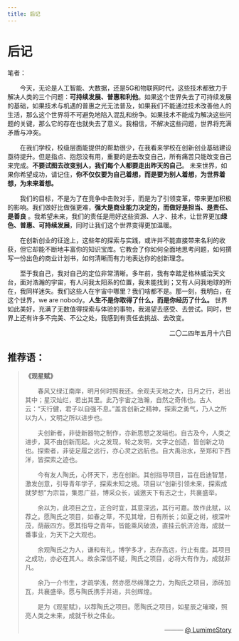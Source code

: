 ```yaml
---
title: 后记
---
```


# 后记

笔者：

&emsp;&emsp;今天，无论是人工智能、大数据，还是5G和物联网时代，这些技术都致力于解决人类的三个问题：**可持续发展、普惠和利他**。如果这个世界失去了可持续发展的基础，如果技术与机遇的普惠之光无法普及，如果我们不能通过技术改善他人的生活，那么这个世界将不可避免地陷入混乱和纷争。如果技术不能成为解决这些问题的关键，那么它的存在也就失去了意义。我相信，不解决这些问题，世界将充满矛盾与冲突。

&emsp;&emsp;在我们学校，校级层面能提供的帮助很少，在我看来学校在创新创业基础建设亟待提升。但是指点、抱怨没有用，重要的是去改变自己，所有痛苦只能改变自己来完成。**不要试图去改变别人，我们每个人都要走出昨天的自己**。 未来世界，如果你希望成功，请记住，**你不仅仅要为自己着想，而是要为别人着想，为世界着想，为未来着想。**

&emsp;&emsp;我们的目标，不是为了在竞争中击败对手，而是为了引领变革，带来更加积极的影响。我们做好比做强更难，**强大是商业能力决定的，而做好是担当、是责任、是善良** 。我希望未来，我们的责任是用好这些资源、人才、技术，让世界更加**绿色、普惠、可持续发展**，同时让我们这个世界变得更加温暖。

&emsp;&emsp;在创新创业的征途上，这些年的探索与实践，或许并不能直接带来名利的收获，但它却能不断地丰富你的知识宝库。它教会了你如何全面地思考问题，如何撰写一份出色的商业计划书，如何清晰而有力地表达你的创新理念。

&emsp;&emsp;至于我自己，我对自己的定位非常清晰。多年前，我有幸踏足格林威治天文台，面对浩瀚的宇宙，有人问我太阳系的位置，我未能找到；又有人问我地球的所在，我同样迷失。我们这些人在宇宙中哪里？我们啥都不是。那一刻，我明白，在这个世界，we are nobody。**人生不是你取得了什么，而是你经历了什么。** 世界如此美好，充满了无数值得探索与体验的事物，我渴望去感受、去尝试。同时，世界上还有许多不完美、不公之处，我感到有责任去挑战、去改变。

<p style="text-align: right;">二〇二四年五月十六日</p>


## 推荐语：
> **《观星赋》**
>
> &emsp;&emsp;春风又绿江南岸，明月何时照我还。余观夫天地之大，日月之行，若出其中；星汉灿烂，若出其里。此乃宇宙之浩瀚，自然之奇伟也。古人云：“天行健，君子以自强不息。”盖言创新之精神，探索之勇气，乃人之所以为人，文明之所以进步也。
>
> &emsp;&emsp;夫创新者，非徒新器物之制作，亦新思想之发端也。自古及今，人类之进步，莫不由创新而起。火之发现，轮之发明，文字之创造，皆创新之功也。探索者，非徒足履之远行，亦心灵之远航也。自大禹治水，至郑和下西洋，皆探索之迹也。
>
> &emsp;&emsp;今有友人陶氏，心怀天下，志在创新。其创指导项目，旨在启迪智慧，激发创意，引导青年学子，探索未知之境。项目以“创新引领未来，探索成就梦想”为宗旨，集思广益，博采众长，诚邀天下有志之士，共襄盛举。
>
> &emsp;&emsp;余以为，此项目之立，正合时宜，其意深远，其行可嘉。故作此赋，以荐之。愿陶氏之项目，如春之草，不见其增，日有所长；如夏之树，根深叶茂，荫蔽四方。愿其指导之青年，皆能乘风破浪，直挂云帆济沧海，成就一番事业，为天下之大观也。
>
> &emsp;&emsp;余观陶氏之为人，谦和有礼，博学多才，志存高远，行止有度。其项目之成功，亦必在其人。故余深信不疑，陶氏之项目，必将大有作为，成就非凡。
>
> &emsp;&emsp;余乃一介书生，才疏学浅，然亦愿尽绵薄之力，为陶氏之项目，添砖加瓦，共襄盛举。愿与陶氏携手并进，共创辉煌。
>
> &emsp;&emsp;是为《观星赋》，以荐陶氏之项目。愿陶氏之项目，如星辰之璀璨，照亮人类之未来，成就千秋之伟业。
>
> <p style="text-align: right;">——— <a href="#" target="_blank">@ LumimeStory</a></p>

